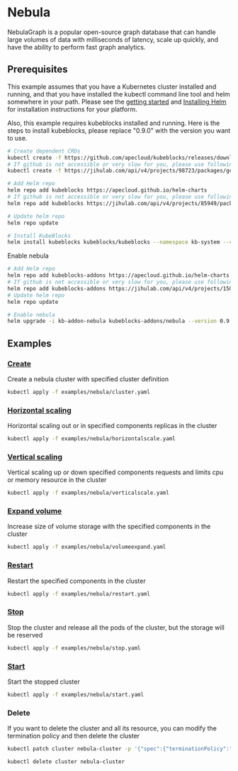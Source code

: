 # Nebula

NebulaGraph is a popular open-source graph database that can handle large volumes of data with milliseconds of latency, scale up quickly, and have the ability to perform fast graph analytics.

## Prerequisites

This example assumes that you have a Kubernetes cluster installed and running, and that you have installed the kubectl command line tool and helm somewhere in your path. Please see the [getting started](https://kubernetes.io/docs/setup/)  and [Installing Helm](https://helm.sh/docs/intro/install/) for installation instructions for your platform.

Also, this example requires kubeblocks installed and running. Here is the steps to install kubeblocks, please replace "0.9.0" with the version you want to use.
```bash
# Create dependent CRDs
kubectl create -f https://github.com/apecloud/kubeblocks/releases/download/v0.9.0/kubeblocks_crds.yaml
# If github is not accessible or very slow for you, please use following command instead
kubectl create -f https://jihulab.com/api/v4/projects/98723/packages/generic/kubeblocks/v0.9.0/kubeblocks_crds.yaml

# Add Helm repo 
helm repo add kubeblocks https://apecloud.github.io/helm-charts
# If github is not accessible or very slow for you, please use following repo instead
helm repo add kubeblocks https://jihulab.com/api/v4/projects/85949/packages/helm/stable

# Update helm repo
helm repo update

# Install KubeBlocks
helm install kubeblocks kubeblocks/kubeblocks --namespace kb-system --create-namespace --version="0.9.0"
```
Enable nebula
```bash
# Add Helm repo 
helm repo add kubeblocks-addons https://apecloud.github.io/helm-charts
# If github is not accessible or very slow for you, please use following repo instead
helm repo add kubeblocks-addons https://jihulab.com/api/v4/projects/150246/packages/helm/stable
# Update helm repo
helm repo update

# Enable nebula 
helm upgrade -i kb-addon-nebula kubeblocks-addons/nebula --version 0.9.0 -n kb-system  
``` 

## Examples

### [Create](./../../examples/nebula/cluster.yaml) 
Create a nebula cluster with specified cluster definition 
```bash
kubectl apply -f examples/nebula/cluster.yaml
```

### [Horizontal scaling](./../../examples/nebula/horizontalscale.yaml)
Horizontal scaling out or in specified components replicas in the cluster
```bash
kubectl apply -f examples/nebula/horizontalscale.yaml
```

### [Vertical scaling](./../../examples/nebula/verticalscale.yaml)
Vertical scaling up or down specified components requests and limits cpu or memory resource in the cluster
```bash
kubectl apply -f examples/nebula/verticalscale.yaml
```

### [Expand volume](./../../examples/nebula/volumeexpand.yaml)
Increase size of volume storage with the specified components in the cluster
```bash
kubectl apply -f examples/nebula/volumeexpand.yaml
```

### [Restart](./../../examples/nebula/restart.yaml)
Restart the specified components in the cluster
```bash
kubectl apply -f examples/nebula/restart.yaml
```

### [Stop](./../../examples/nebula/stop.yaml)
Stop the cluster and release all the pods of the cluster, but the storage will be reserved
```bash
kubectl apply -f examples/nebula/stop.yaml
```

### [Start](./../../examples/nebula/start.yaml)
Start the stopped cluster
```bash
kubectl apply -f examples/nebula/start.yaml
```

### Delete
If you want to delete the cluster and all its resource, you can modify the termination policy and then delete the cluster
```bash
kubectl patch cluster nebula-cluster -p '{"spec":{"terminationPolicy":"WipeOut"}}' --type="merge"

kubectl delete cluster nebula-cluster
```

